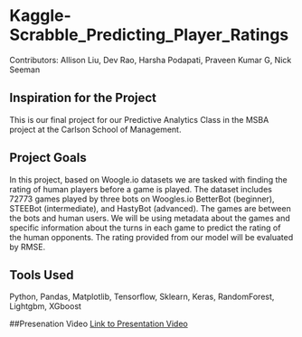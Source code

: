 # Kaggle-Scrabble_Predicting_Player_Ratings

Contributors: Allison Liu, Dev Rao, Harsha Podapati, Praveen Kumar G, Nick Seeman

## Inspiration for the Project

This is our final project for our Predictive Analytics Class in the MSBA project at the Carlson School of Management. 

## Project Goals

In this project, based on Woogle.io datasets we are tasked with finding the rating of human players before a game is played. The dataset includes 72773 games played by three bots on Woogles.io BetterBot (beginner), STEEBot (intermediate), and HastyBot (advanced). The games are between the bots and human users. We will be using metadata about the games and specific information about the turns in each game to predict the rating of the human opponents. The rating provided from our model will be evaluated by RMSE.  

## Tools Used
Python, Pandas, Matplotlib, Tensorflow, Sklearn, Keras, RandomForest, Lightgbm, XGboost

##Presenation Video
<a href="https://youtu.be/zw5c425LxMs">Link to Presentation Video </a>
